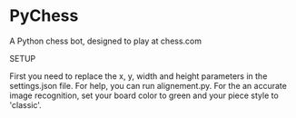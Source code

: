 # PyChess
A Python chess bot, designed to play at chess.com

SETUP

First you need to replace the x, y, width and height parameters in the settings.json file. For help, you can run alignement.py. 
For the an accurate image recognition, set your board color to green and your piece style to 'classic'.

